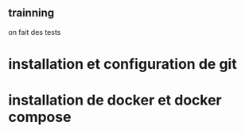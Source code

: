 ## trainning
on fait des tests
# installation et configuration de git

# installation de docker et docker compose


